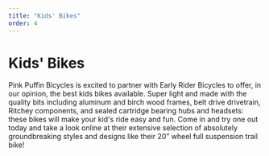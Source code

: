 ```yaml
---
title: "Kids' Bikes"
order: 4
---
```


# Kids' Bikes

Pink Puffin Bicycles is excited to partner with Early Rider Bicycles to offer, in our opinion, the best kids bikes available. Super light and made with the quality bits including aluminum and birch wood frames, belt drive drivetrain, Ritchey components, and sealed cartridge bearing hubs and headsets: these bikes will make your kid's ride easy and fun. Come in and try one out today and take a look online at their extensive selection of absolutely groundbreaking styles and designs like their 20” wheel full suspension trail bike!
